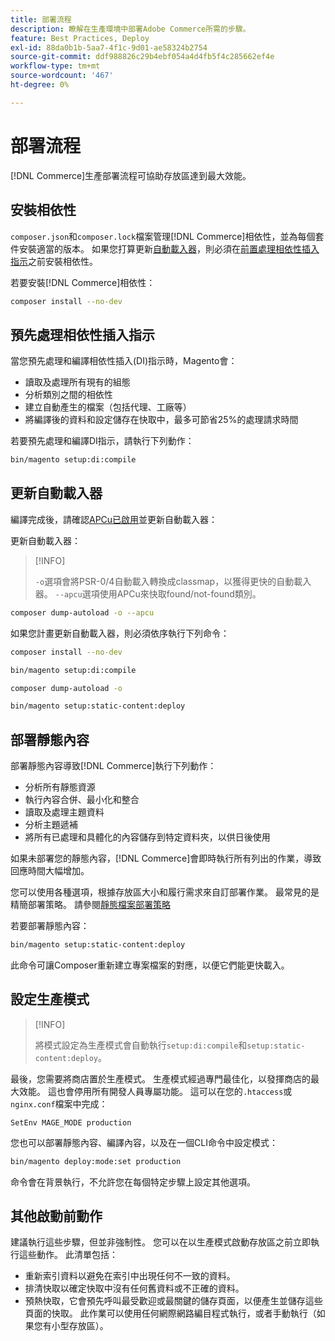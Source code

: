```yaml
---
title: 部署流程
description: 瞭解在生產環境中部署Adobe Commerce所需的步驟。
feature: Best Practices, Deploy
exl-id: 88da0b1b-5aa7-4f1c-9d01-ae58324b2754
source-git-commit: ddf988826c29b4ebf054a4d4fb5f4c285662ef4e
workflow-type: tm+mt
source-wordcount: '467'
ht-degree: 0%

---
```


# 部署流程

[!DNL Commerce]生產部署流程可協助存放區達到最大效能。

## 安裝相依性

`composer.json`和`composer.lock`檔案管理[!DNL Commerce]相依性，並為每個套件安裝適當的版本。 如果您打算更新[自動載入器](#preprocess-dependency-injection-instructions)，則必須在[前置處理相依性插入指示](#update-the-autoloader)之前安裝相依性。

若要安裝[!DNL Commerce]相依性：

```bash
composer install --no-dev
```

## 預先處理相依性插入指示

當您預先處理和編譯相依性插入(DI)指示時，Magento會：

* 讀取及處理所有現有的組態
* 分析類別之間的相依性
* 建立自動產生的檔案（包括代理、工廠等）
* 將編譯後的資料和設定儲存在快取中，最多可節省25%的處理請求時間

若要預先處理和編譯DI指示，請執行下列動作：

```bash
bin/magento setup:di:compile
```

## 更新自動載入器

編譯完成後，請確認[APCu已啟用](../performance/software.md#php-settings)並更新自動載入器：

更新自動載入器：

>[!INFO]
>
>`-o`選項會將PSR-0/4自動載入轉換成classmap，以獲得更快的自動載入器。 `--apcu`選項使用APCu來快取found/not-found類別。

```bash
composer dump-autoload -o --apcu
```

如果您計畫更新自動載入器，則必須依序執行下列命令：

```bash
composer install --no-dev
```

```bash
bin/magento setup:di:compile
```

```bash
composer dump-autoload -o
```

```bash
bin/magento setup:static-content:deploy
```

## 部署靜態內容

部署靜態內容導致[!DNL Commerce]執行下列動作：

* 分析所有靜態資源
* 執行內容合併、最小化和整合
* 讀取及處理主題資料
* 分析主題遞補
* 將所有已處理和具體化的內容儲存到特定資料夾，以供日後使用

如果未部署您的靜態內容，[!DNL Commerce]會即時執行所有列出的作業，導致回應時間大幅增加。

您可以使用各種選項，根據存放區大小和履行需求來自訂部署作業。 最常見的是精簡部署策略。 請參閱[靜態檔案部署策略](../configuration/cli/static-view-file-strategy.md)

若要部署靜態內容：

```bash
bin/magento setup:static-content:deploy
```

此命令可讓Composer重新建立專案檔案的對應，以便它們能更快載入。

## 設定生產模式

>[!INFO]
>
>將模式設定為生產模式會自動執行`setup:di:compile`和`setup:static-content:deploy`。

最後，您需要將商店置於生產模式。 生產模式經過專門最佳化，以發揮商店的最大效能。 這也會停用所有開發人員專屬功能。 這可以在您的`.htaccess`或`nginx.conf`檔案中完成：

`SetEnv MAGE_MODE production`

您也可以部署靜態內容、編譯內容，以及在一個CLI命令中設定模式：

```bash
bin/magento deploy:mode:set production
```

命令會在背景執行，不允許您在每個特定步驟上設定其他選項。

## 其他啟動前動作

建議執行這些步驟，但並非強制性。 您可以在以生產模式啟動存放區之前立即執行這些動作。 此清單包括：

* 重新索引資料以避免在索引中出現任何不一致的資料。
* 排清快取以確定快取中沒有任何舊資料或不正確的資料。
* 預熱快取，它會預先呼叫最受歡迎或最關鍵的儲存頁面，以便產生並儲存這些頁面的快取。 此作業可以使用任何網際網路編目程式執行，或者手動執行（如果您有小型存放區）。
